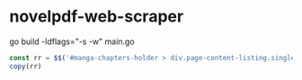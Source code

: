 # novelpdf-web-scraper

go build -ldflags="-s -w" main.go

```js
const rr = $$('#manga-chapters-holder > div.page-content-listing.single-page > div > ul > li > a').map(x => x.getAttribute("href"))
copy(rr)
```